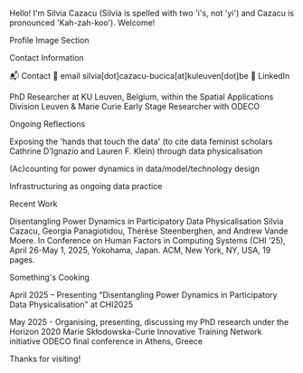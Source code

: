 Hello! I'm Silvia Cazacu 
(Silvia is spelled with two 'i's, not 'yi') and Cazacu is pronounced 'Kah-zah-koo'). Welcome!

Profile Image Section

Contact Information

📬 Contact
📧 email silvia[dot]cazacu-bucica[at]kuleuven[dot]be
💼 LinkedIn

PhD Researcher at KU Leuven, Belgium, within the Spatial Applications Division Leuven & Marie Curie Early Stage Researcher with ODECO

Ongoing Reflections

  Exposing the 'hands that touch the data' (to cite data feminist scholars Cathrine D’Ignazio and Lauren F. Klein) through data physicalisation

  (Ac)counting for power dynamics in data/model/technology design

  Infrastructuring as ongoing data practice

Recent Work

  Disentangling Power Dynamics in Participatory Data Physicalisation Silvia Cazacu, Georgia Panagiotidou, Thérèse Steenberghen, and Andrew Vande Moere. In Conference on Human Factors in Computing Systems (CHI ’25), April 26-May 1, 2025, Yokohama, Japan. ACM, New York, NY, USA, 19 pages.

Something's Cooking

  April 2025 – Presenting "Disentangling Power Dynamics in Participatory Data Physicalisation" at CHI2025

  May 2025 - Organising, presenting, discussing my PhD research under the Horizon 2020 Marie Skłodowska-Curie Innovative Training Network initiative ODECO final conference in Athens, Greece

Thanks for visiting!
